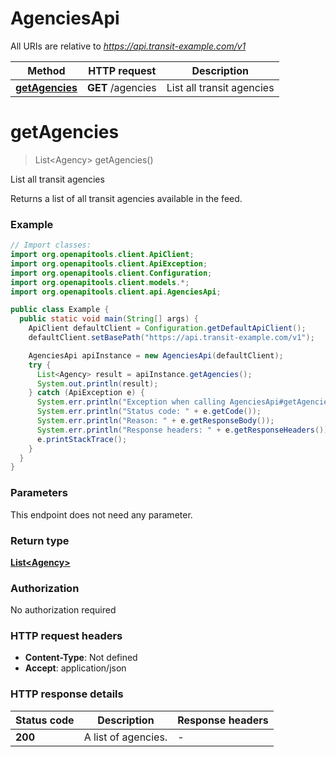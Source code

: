 # AgenciesApi

All URIs are relative to *https://api.transit-example.com/v1*

| Method | HTTP request | Description |
|------------- | ------------- | -------------|
| [**getAgencies**](AgenciesApi.md#getAgencies) | **GET** /agencies | List all transit agencies |


<a id="getAgencies"></a>
# **getAgencies**
> List&lt;Agency&gt; getAgencies()

List all transit agencies

Returns a list of all transit agencies available in the feed.

### Example
```java
// Import classes:
import org.openapitools.client.ApiClient;
import org.openapitools.client.ApiException;
import org.openapitools.client.Configuration;
import org.openapitools.client.models.*;
import org.openapitools.client.api.AgenciesApi;

public class Example {
  public static void main(String[] args) {
    ApiClient defaultClient = Configuration.getDefaultApiClient();
    defaultClient.setBasePath("https://api.transit-example.com/v1");

    AgenciesApi apiInstance = new AgenciesApi(defaultClient);
    try {
      List<Agency> result = apiInstance.getAgencies();
      System.out.println(result);
    } catch (ApiException e) {
      System.err.println("Exception when calling AgenciesApi#getAgencies");
      System.err.println("Status code: " + e.getCode());
      System.err.println("Reason: " + e.getResponseBody());
      System.err.println("Response headers: " + e.getResponseHeaders());
      e.printStackTrace();
    }
  }
}
```

### Parameters
This endpoint does not need any parameter.

### Return type

[**List&lt;Agency&gt;**](Agency.md)

### Authorization

No authorization required

### HTTP request headers

 - **Content-Type**: Not defined
 - **Accept**: application/json

### HTTP response details
| Status code | Description | Response headers |
|-------------|-------------|------------------|
| **200** | A list of agencies. |  -  |

